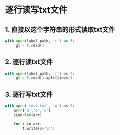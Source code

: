 # 逐行读写txt文件

## 1. 直接以这个字符串的形式读取txt文件

```python
with open(label_path, 'r') as f:
     gt = f.read()
```

## 2. 逐行读txt文件

```python
with open(label_path, 'r') as f:
     gt = f.read().splitlines()
```

## 3. 逐行写txt文件

```python
with open('test.txt', 'w') as f:
	arr=['a','b','c']
	iLen=len(arr)

	for x in arr:
    	f.write(x+'\n')
```


